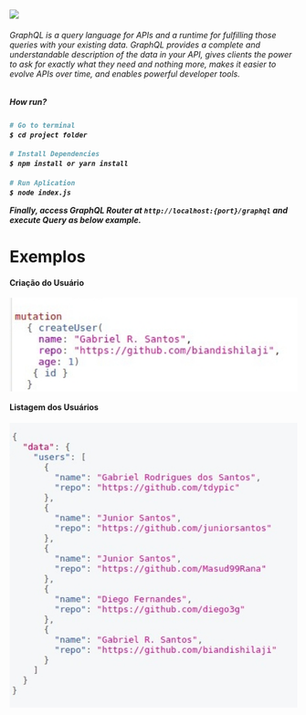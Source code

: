 
<img align="center" height="200px" src="https://miro.medium.com/max/1000/1*RHQ7lpGDV_M3yWRa9DiR2g.png"> 
<h6>
    GraphQL is a query language for APIs and a runtime for fulfilling those queries with your existing data. GraphQL provides a complete and understandable description of the data in your API, gives clients the power to ask for exactly what they need and nothing more, makes it easier to evolve APIs over time, and enables powerful developer tools.
  </h6>
  
  <h5>How run?<h5>
    
```bash
# Go to terminal
$ cd project folder

# Install Dependencies
$ npm install or yarn install

# Run Aplication
$ node index.js

```

Finally, access GraphQL Router at `http://localhost:{port}/graphql` and execute Query as below example.

  <h1>Exemplos</h1>
  
  <h4>Criação do Usuário</h4>
<p>
  <img align="center" width="600px" src="https://github.com/biandishilaji/GraphQL-node/blob/master/images/create.jpg"> 
</p>

<h4>Listagem dos Usuários</h4>
<p>
  <img align="center" width="900px" src="https://github.com/biandishilaji/GraphQL-node/blob/master/images/result.jpg">
</p>

